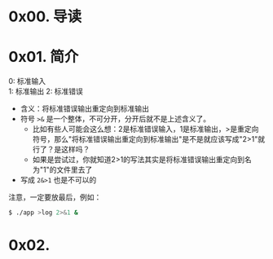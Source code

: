 # 0x00. 导读

# 0x01. 简介

0: 标准输入  
1: 标准输出
2: 标准错误

- 含义：将标准错误输出重定向到标准输出
- 符号 `>&` 是一个整体，不可分开，分开后就不是上述含义了。
    - 比如有些人可能会这么想：2是标准错误输入，1是标准输出，>是重定向符号，那么"将标准错误输出重定向到标准输出"是不是就应该写成"2>1"就行了？是这样吗？
    - 如果是尝试过，你就知道2>1的写法其实是将标准错误输出重定向到名为"1"的文件里去了
- 写成 `2&>1` 也是不可以的

注意，一定要放最后，例如：
```bash
$ ./app >log 2>&1 &
```

# 0x02.